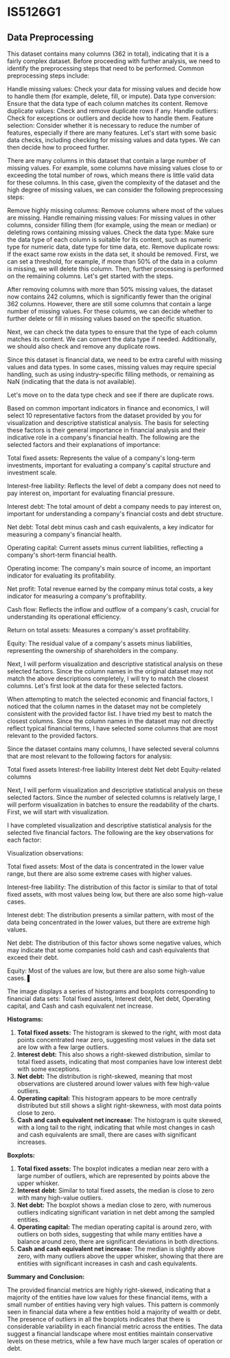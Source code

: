 # IS5126G1

## Data Preprocessing
This dataset contains many columns (362 in total), indicating that it is a fairly complex dataset. Before proceeding with further analysis, we need to identify the preprocessing steps that need to be performed. Common preprocessing steps include:

Handle missing values: Check your data for missing values and decide how to handle them (for example, delete, fill, or impute).
Data type conversion: Ensure that the data type of each column matches its content.
Remove duplicate values: Check and remove duplicate rows if any.
Handle outliers: Check for exceptions or outliers and decide how to handle them.
Feature selection: Consider whether it is necessary to reduce the number of features, especially if there are many features.
Let's start with some basic data checks, including checking for missing values and data types. We can then decide how to proceed further. ​​

There are many columns in this dataset that contain a large number of missing values. For example, some columns have missing values close to or exceeding the total number of rows, which means there is little valid data for these columns. In this case, given the complexity of the dataset and the high degree of missing values, we can consider the following preprocessing steps:

Remove highly missing columns: Remove columns where most of the values are missing.
Handle remaining missing values: For missing values in other columns, consider filling them (for example, using the mean or median) or deleting rows containing missing values.
Check the data type: Make sure the data type of each column is suitable for its content, such as numeric type for numeric data, date type for time data, etc.
Remove duplicate rows: If the exact same row exists in the data set, it should be removed.
First, we can set a threshold, for example, if more than 50% of the data in a column is missing, we will delete this column. Then, further processing is performed on the remaining columns. Let's get started with the steps. ​​

After removing columns with more than 50% missing values, the dataset now contains 242 columns, which is significantly fewer than the original 362 columns. However, there are still some columns that contain a large number of missing values. For these columns, we can decide whether to further delete or fill in missing values based on the specific situation.

Next, we can check the data types to ensure that the type of each column matches its content. We can convert the data type if needed. Additionally, we should also check and remove any duplicate rows.

Since this dataset is financial data, we need to be extra careful with missing values and data types. In some cases, missing values may require special handling, such as using industry-specific filling methods, or remaining as NaN (indicating that the data is not available).

Let's move on to the data type check and see if there are duplicate rows.




Based on common important indicators in finance and economics, I will select 10 representative factors from the dataset provided by you for visualization and descriptive statistical analysis. The basis for selecting these factors is their general importance in financial analysis and their indicative role in a company's financial health. The following are the selected factors and their explanations of importance:

Total fixed assets: Represents the value of a company's long-term investments, important for evaluating a company's capital structure and investment scale.

Interest-free liability: Reflects the level of debt a company does not need to pay interest on, important for evaluating financial pressure.

Interest debt: The total amount of debt a company needs to pay interest on, important for understanding a company's financial costs and debt structure.

Net debt: Total debt minus cash and cash equivalents, a key indicator for measuring a company's financial health.

Operating capital: Current assets minus current liabilities, reflecting a company's short-term financial health.

Operating income: The company's main source of income, an important indicator for evaluating its profitability.

Net profit: Total revenue earned by the company minus total costs, a key indicator for measuring a company's profitability.

Cash flow: Reflects the inflow and outflow of a company's cash, crucial for understanding its operational efficiency.

Return on total assets: Measures a company's asset profitability.

Equity: The residual value of a company's assets minus liabilities, representing the ownership of shareholders in the company.

Next, I will perform visualization and descriptive statistical analysis on these selected factors. Since the column names in the original dataset may not match the above descriptions completely, I will try to match the closest columns. Let's first look at the data for these selected factors.

When attempting to match the selected economic and financial factors, I noticed that the column names in the dataset may not be completely consistent with the provided factor list. I have tried my best to match the closest columns. Since the column names in the dataset may not directly reflect typical financial terms, I have selected some columns that are most relevant to the provided factors.

Since the dataset contains many columns, I have selected several columns that are most relevant to the following factors for analysis:

Total fixed assets
Interest-free liability
Interest debt
Net debt
Equity-related columns


Next, I will perform visualization and descriptive statistical analysis on these selected factors. Since the number of selected columns is relatively large, I will perform visualization in batches to ensure the readability of the charts. First, we will start with visualization.

I have completed visualization and descriptive statistical analysis for the selected five financial factors. The following are the key observations for each factor:

Visualization observations:

Total fixed assets: Most of the data is concentrated in the lower value range, but there are also some extreme cases with higher values.

Interest-free liability: The distribution of this factor is similar to that of total fixed assets, with most values being low, but there are also some high-value cases.

Interest debt: The distribution presents a similar pattern, with most of the data being concentrated in the lower values, but there are extreme high values.

Net debt: The distribution of this factor shows some negative values, which may indicate that some companies hold cash and cash equivalents that exceed their debt.

Equity: Most of the values are low, but there are also some high-value cases. ▌


The image displays a series of histograms and boxplots corresponding to financial data sets: Total fixed assets, Interest debt, Net debt, Operating capital, and Cash and cash equivalent net increase.

**Histograms:**

1. **Total fixed assets:** The histogram is skewed to the right, with most data points concentrated near zero, suggesting most values in the data set are low with a few large outliers.
2. **Interest debt:** This also shows a right-skewed distribution, similar to total fixed assets, indicating that most companies have low interest debt with some exceptions.
3. **Net debt:** The distribution is right-skewed, meaning that most observations are clustered around lower values with few high-value outliers.
4. **Operating capital:** This histogram appears to be more centrally distributed but still shows a slight right-skewness, with most data points close to zero.
5. **Cash and cash equivalent net increase:** The histogram is quite skewed, with a long tail to the right, indicating that while most changes in cash and cash equivalents are small, there are cases with significant increases.

**Boxplots:**

1. **Total fixed assets:** The boxplot indicates a median near zero with a large number of outliers, which are represented by points above the upper whisker.
2. **Interest debt:** Similar to total fixed assets, the median is close to zero with many high-value outliers.
3. **Net debt:** The boxplot shows a median close to zero, with numerous outliers indicating significant variation in net debt among the sampled entities.
4. **Operating capital:** The median operating capital is around zero, with outliers on both sides, suggesting that while many entities have a balance around zero, there are significant deviations in both directions.
5. **Cash and cash equivalent net increase:** The median is slightly above zero, with many outliers above the upper whisker, showing that there are entities with significant increases in cash and cash equivalents.

**Summary and Conclusion:**

The provided financial metrics are highly right-skewed, indicating that a majority of the entities have low values for these financial items, with a small number of entities having very high values. This pattern is commonly seen in financial data where a few entities hold a majority of wealth or debt. The presence of outliers in all the boxplots indicates that there is considerable variability in each financial metric across the entities. The data suggest a financial landscape where most entities maintain conservative levels on these metrics, while a few have much larger scales of operation or debt.
